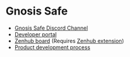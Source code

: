 # Gnosis Safe

- [Gnosis Safe Discord Channel](https://discord.gg/FPMRAwK)
- [Developer portal](docs.gnosis.io/safe/)
- [Zenhub board](https://github.com/gnosis/safe#zenhub) (Requires [Zenhub extension](https://www.zenhub.com/extension))
- [Product development process](./process.md)
